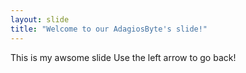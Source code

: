 ```yaml
---
layout: slide
title: "Welcome to our AdagiosByte's slide!"
---
```

This is my awsome slide
Use the left arrow to go back!